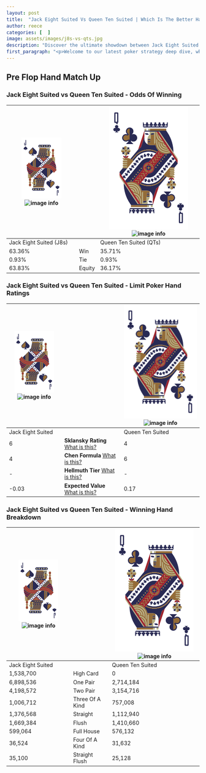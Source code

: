 ```yaml
---
layout: post
title:  "Jack Eight Suited Vs Queen Ten Suited | Which Is The Better Hand In Poker? A Complete Guide"
author: reece
categories: [  ]
image: assets/images/j8s-vs-qts.jpg
description: "Discover the ultimate showdown between Jack Eight Suited and Queen Ten Suited in poker! Uncover the odds, strategies, and scenarios where one hand triumphs over the other. Get ready to up your poker game with this thrilling analysis."
first_paragraph: "<p>Welcome to our latest poker strategy deep dive, where we're pitting two distinct hands against each other in a high-stakes showdown: Jack Eight Suited vs Queen Ten Suited.</p><p>In the dynamic world of poker, every decision counts, and knowing which hand holds the upper hand is key to your success at the table.</p><p>In this article, we'll dissect these two hands, explore the scenarios where one dominates the other, and equip you with the knowledge to make strategic choices that can tip the odds in your favor.</p><p>Get ready to unravel the intriguing dynamics of these poker hands and elevate your game to new heights.</p>"
---
```




[comment]: # (sp0)

## Pre Flop Hand Match Up

<div class="table hand-ratings" markdown="1"> 



### Jack Eight Suited vs Queen Ten Suited - Odds Of Winning


    
| ![image info](assets/images/hand1/J.png) ![image info](assets/images/hand1/8s.png) |  | ![image info](assets/images/hand2/Q.png) ![image info](assets/images/hand2/Ts.png) |
| -------- | -------- | -------- |
| Jack Eight Suited (J8s) |  | Queen Ten Suited (QTs) |
| 63.36% | Win | 35.71% |
| 0.93% | Tie | 0.93% |
| 63.83% | Equity | 36.17% |




[comment]: # (sp1)



### Jack Eight Suited vs Queen Ten Suited - Limit Poker Hand Ratings


    
| ![image info](assets/images/hand1/J.png) ![image info](assets/images/hand1/8s.png) |  | ![image info](assets/images/hand2/Q.png) ![image info](assets/images/hand2/Ts.png) |
| -------- | -------- | -------- |
| Jack Eight Suited |  | Queen Ten Suited |
| 6 | **Sklansky Rating** [What is this?](/sklansky-rating-explained) | 4 |
| 4 | **Chen Formula** [What is this?](/chen-formula-explained) | 6 |
| - | **Hellmuth Tier** [What is this?](/Hellmuth-tier-explained) | - |
| -0.03 | **Expected Value** [What is this?](/expected-value-explained) | 0.17 |




[comment]: # (sp2)



### Jack Eight Suited vs Queen Ten Suited - Winning Hand Breakdown


    
| ![image info](assets/images/hand1/J.png) ![image info](assets/images/hand1/8s.png) |  | ![image info](assets/images/hand2/Q.png) ![image info](assets/images/hand2/Ts.png) |
| -------- | -------- | -------- |
| Jack Eight Suited |  | Queen Ten Suited |
| 1,538,700 | High Card | 0 |
| 6,898,536 | One Pair | 2,714,184 |
| 4,198,572 | Two Pair | 3,154,716 |
| 1,006,712 | Three Of A Kind | 757,008 |
| 1,376,568 | Straight | 1,112,940 |
| 1,669,384 | Flush | 1,410,660 |
| 599,064 | Full House | 576,132 |
| 36,524 | Four Of A Kind | 31,632 |
| 35,100 | Straight Flush | 25,128 |




[comment]: # (sp3)



</div>

[comment]: # (sp4)



[comment]: # (sp5)


